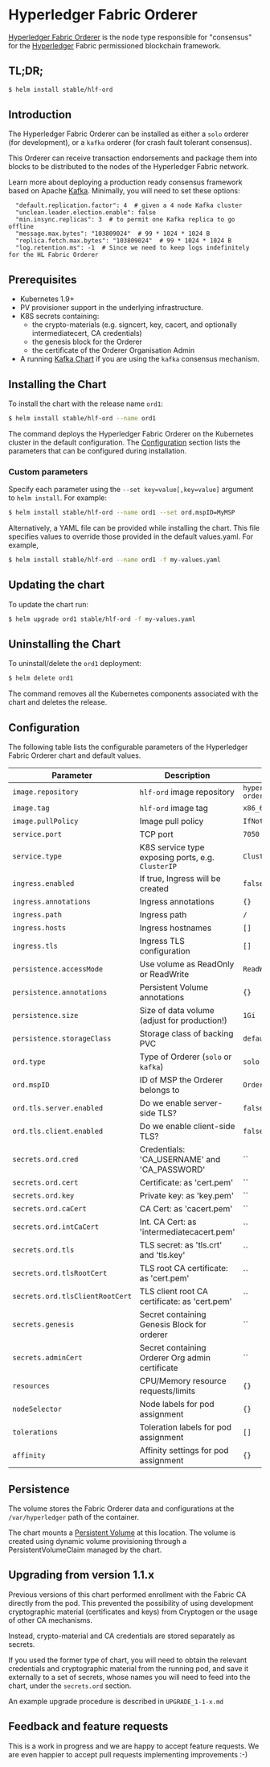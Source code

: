 # Hyperledger Fabric Orderer

[Hyperledger Fabric Orderer](http://hyperledger-fabric.readthedocs.io/) is the node type responsible for "consensus" for the [Hyperledger](https://www.hyperledger.org/) Fabric permissioned blockchain framework.

## TL;DR;

```bash
$ helm install stable/hlf-ord
```

## Introduction

The Hyperledger Fabric Orderer can be installed as either a `solo` orderer (for development), or a `kafka` orderer (for crash fault tolerant consensus).

This Orderer can receive transaction endorsements and package them into blocks to be distributed to the nodes of the Hyperledger Fabric network.

Learn more about deploying a production ready consensus framework based on Apache [Kafka](https://hyperledger-fabric.readthedocs.io/en/release-1.1/kafka.html?highlight=orderer). Minimally, you will need to set these options:

```
  "default.replication.factor": 4  # given a 4 node Kafka cluster
  "unclean.leader.election.enable": false
  "min.insync.replicas": 3  # to permit one Kafka replica to go offline
  "message.max.bytes": "103809024"  # 99 * 1024 * 1024 B
  "replica.fetch.max.bytes": "103809024"  # 99 * 1024 * 1024 B
  "log.retention.ms": -1  # Since we need to keep logs indefinitely for the HL Fabric Orderer
```

## Prerequisites

- Kubernetes 1.9+
- PV provisioner support in the underlying infrastructure.
- K8S secrets containing:
    - the crypto-materials (e.g. signcert, key, cacert, and optionally intermediatecert, CA credentials)
    - the genesis block for the Orderer
    - the certificate of the Orderer Organisation Admin
- A running [Kafka Chart](https://github.com/kubernetes/charts/tree/master/incubator/kafka) if you are using the `kafka` consensus mechanism.

## Installing the Chart

To install the chart with the release name `ord1`:

```bash
$ helm install stable/hlf-ord --name ord1
```

The command deploys the Hyperledger Fabric Orderer on the Kubernetes cluster in the default configuration. The [Configuration](#configuration) section lists the parameters that can be configured during installation.

### Custom parameters

Specify each parameter using the `--set key=value[,key=value]` argument to `helm install`. For example:

```bash
$ helm install stable/hlf-ord --name ord1 --set ord.mspID=MyMSP
```

Alternatively, a YAML file can be provided while installing the chart. This file specifies values to override those provided in the default values.yaml. For example,

```bash
$ helm install stable/hlf-ord --name ord1 -f my-values.yaml
```

## Updating the chart

To update the chart run:

```bash
$ helm upgrade ord1 stable/hlf-ord -f my-values.yaml
```

## Uninstalling the Chart

To uninstall/delete the `ord1` deployment:

```bash
$ helm delete ord1
```

The command removes all the Kubernetes components associated with the chart and deletes the release.

## Configuration

The following table lists the configurable parameters of the Hyperledger Fabric Orderer chart and default values.

| Parameter                          | Description                                     | Default                                                    |
| ---------------------------------- | ------------------------------------------------ | ---------------------------------------------------------- |
| `image.repository`                 | `hlf-ord` image repository                       | `hyperledger/fabric-orderer`                                    |
| `image.tag`                        | `hlf-ord` image tag                              | `x86_64-1.1.0`                                             |
| `image.pullPolicy`                 | Image pull policy                                | `IfNotPresent`                                             |
| `service.port`                     | TCP port                                         | `7050`                                                     |
| `service.type`                     | K8S service type exposing ports, e.g. `ClusterIP`| `ClusterIP`                                                |
| `ingress.enabled`                  | If true, Ingress will be created                 | `false`                                                    |
| `ingress.annotations`              | Ingress annotations                              | `{}`                                                       |
| `ingress.path`                     | Ingress path                                     | `/`                                                        |
| `ingress.hosts`                    | Ingress hostnames                                | `[]`                                                       |
| `ingress.tls`                      | Ingress TLS configuration                        | `[]`                                                       |
| `persistence.accessMode`           | Use volume as ReadOnly or ReadWrite              | `ReadWriteOnce`                                            |
| `persistence.annotations`          | Persistent Volume annotations                    | `{}`                                                       |
| `persistence.size`                 | Size of data volume (adjust for production!)     | `1Gi`                                                      |
| `persistence.storageClass`         | Storage class of backing PVC                     | `default`                                                  |
| `ord.type`                         | Type of Orderer (`solo` or `kafka`)              | `solo`                                                     |
| `ord.mspID`                        | ID of MSP the Orderer belongs to                 | `OrdererMSP`                                               |
| `ord.tls.server.enabled`           | Do we enable server-side TLS?                    | `false`                                                    |
| `ord.tls.client.enabled`           | Do we enable client-side TLS?                    | `false`                                                    |
| `secrets.ord.cred`                 | Credentials: 'CA_USERNAME' and 'CA_PASSWORD'     | ``                                                         |
| `secrets.ord.cert`                 | Certificate: as 'cert.pem'                       | ``                                                         |
| `secrets.ord.key`                  | Private key: as 'key.pem'                        | ``                                                         |
| `secrets.ord.caCert`               | CA Cert: as 'cacert.pem'                         | ``                                                         |
| `secrets.ord.intCaCert`            | Int. CA Cert: as 'intermediatecacert.pem'        | ``                                                         |
| `secrets.ord.tls`                  | TLS secret: as 'tls.crt' and 'tls.key'           | ``                                                         |
| `secrets.ord.tlsRootCert`          | TLS root CA certificate: as 'cert.pem'           | ``                                                         |
| `secrets.ord.tlsClientRootCert`    | TLS client root CA certificate: as 'cert.pem'    | ``                                                         |
| `secrets.genesis`                  | Secret containing Genesis Block for orderer      | ``                                                         |
| `secrets.adminCert`                | Secret containing Orderer Org admin certificate  | ``                                                         |
| `resources`                        | CPU/Memory resource requests/limits              | `{}`                                                       |
| `nodeSelector`                     | Node labels for pod assignment                   | `{}`                                                       |
| `tolerations`                      | Toleration labels for pod assignment             | `[]`                                                       |
| `affinity`                         | Affinity settings for pod assignment             | `{}`                                                       |

## Persistence

The volume stores the Fabric Orderer data and configurations at the `/var/hyperledger` path of the container.

The chart mounts a [Persistent Volume](http://kubernetes.io/docs/user-guide/persistent-volumes/) at this location. The volume is created using dynamic volume provisioning through a PersistentVolumeClaim managed by the chart.

## Upgrading from version 1.1.x

Previous versions of this chart performed enrollment with the Fabric CA directly from the pod. This prevented the possibility of using development cryptographic material (certificates and keys) from Cryptogen or the usage of other CA mechanisms.

Instead, crypto-material and CA credentials are stored separately as secrets.

If you used the former type of chart, you will need to obtain the relevant credentials and cryptographic material from the running pod, and save it externally to a set of secrets, whose names you will need to feed into the chart, under the `secrets.ord` section.

An example upgrade procedure is described in `UPGRADE_1-1-x.md`

## Feedback and feature requests

This is a work in progress and we are happy to accept feature requests. We are even happier to accept pull requests implementing improvements :-)
